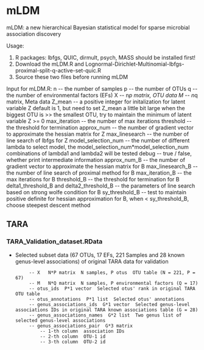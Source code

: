 # mLDM
mLDM: a new hierarchical Bayesian statistical model for sparse microbial association discovery

Usage:
  1. R packages: lbfgs, QUIC, dirmult, psych, MASS should be installed first!
  2. Download the mLDM.R and Lognormal-Dirichlet-Multinomial-lbfgs-proximal-split-q-active-set-quic.R
  3. Source these two files before running mLDM

Input for mLDM.R:
   n -- the number of samples
   p -- the number of OTUs
  q -- the number of environmental factors (EFs)
  X -- n*p matrix, OTU data 
  M -- n*q matrix, Meta data 
  Z_mean -- a positive integer for initalization for latent variable Z
            default is 1, but need to set Z_mean a little bit large when 
            the biggest OTU is >> the smallest OTU, try to maintain the 
            minimum of latent variable Z >= 0
  max_iteration -- the number of max iterations
  threshold -- the threshold for termination
  approx_num -- the number of gradient vector to approximate the hessian matrix for Z
  max_linesearch -- the number of line search of lbfgs for Z
  model_selection_num -- the number of different lambda to select model, 
                         the model_selection_num*model_selection_num combinations of lambda1 and lambda2 will be tested
  debug -- true / false, whether print intermediate information
  approx_num_B -- the number of gradient vector to approximate the hessian matrix for B
  max_linesearch_B -- the number of line search of proximal method for B
  max_iteration_B -- the max iterations for B
  threshold_B -- the threshold for termination for B
  delta1_threshold_B and delta2_threshold_B -- the parameters of line search based on strong wolfe condition for B
  sy_threshold_B -- test to maintain positive definite for hessian approximation for B, when < sy_threshold_B, choose steepest descent method

## TARA
### TARA_Validation_dataset.RData
 * Selected subset data (67 OTUs, 17 EFs, 221 Samples and 28 known genus-level associations) of original TARA data for validation

            -- X   N*P matrix  N samples, P otus  OTU table (N = 221, P = 67)
            -- M   N*Q matrix  N samples, P environmental factors (Q = 17)
            -- otus_ids  P*1 vector  Selected otus' rank in original TARA OTU table
            -- otus_annotations  P*1 list  Selected otus' annotations
            -- genus_associations_ids  G*1 vector  Selected genus-level associations IDs in original TARA known associations table (G = 28)
            -- genus_associations_names  G*2 list  Two genus list of selected genus-level associations
            -- genus_associations_pair  G*3 matrix  
                -- 1-th column  association IDs
                -- 2-th column  OTU-1 id
                -- 3-th column  OTU-2 id
